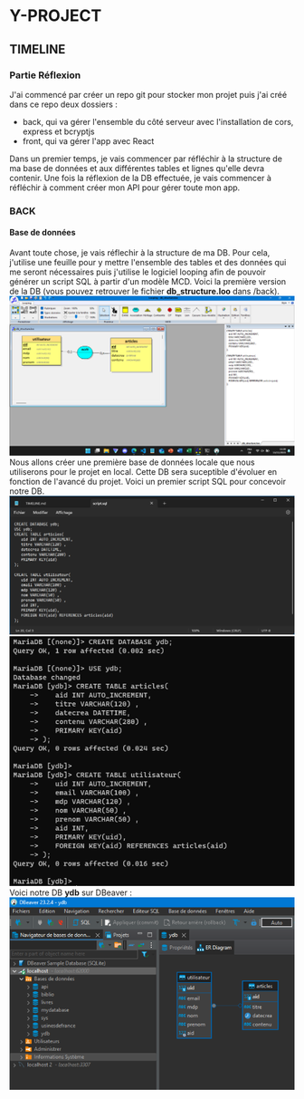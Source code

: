 # Y-PROJECT
## TIMELINE
### Partie Réflexion
J'ai commencé par créer un repo git pour stocker mon projet puis j'ai créé dans ce repo deux dossiers :
- back, qui va gérer l'ensemble du côté serveur avec l'installation de cors, express et bcryptjs
- front, qui va gérer l'app avec React

Dans un premier temps, je vais commencer par réfléchir à la structure de ma base de données et aux différentes tables et lignes qu'elle devra contenir. Une fois la réflexion de la DB effectuée, je vais commencer à réfléchir à comment créer mon API pour gérer toute mon app.  
  
### BACK
#### Base de données  
Avant toute chose, je vais réflechir à la structure de ma DB. Pour cela, j'utilise une feuille pour y mettre l'ensemble des tables et des données qui me seront nécessaires puis j'utilise le logiciel looping afin de pouvoir générer un script SQL à partir d'un modèle MCD. Voici la première version de la DB (vous pouvez retrouver le fichier **db_structure.loo** dans /back).
![Looping](/MEDIA/image-6.png)
Nous allons créer une première base de données locale que nous utiliserons pour le projet en local. Cette DB sera suceptible d'évoluer en fonction de l'avancé du projet. 
Voici un premier script SQL pour concevoir notre DB. 
![SQL](/MEDIA/image-7.png)
![MDB](/MEDIA/image-8.png)
Voici notre DB **ydb** sur DBeaver : 
![DBEAVER](/MEDIA/image-9.png)